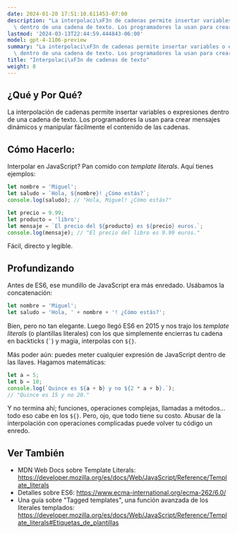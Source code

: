 ```yaml
---
date: 2024-01-20 17:51:10.611453-07:00
description: "La interpolaci\xF3n de cadenas permite insertar variables o expresiones\
  \ dentro de una cadena de texto. Los programadores la usan para crear mensajes\u2026"
lastmod: '2024-03-13T22:44:59.444843-06:00'
model: gpt-4-1106-preview
summary: "La interpolaci\xF3n de cadenas permite insertar variables o expresiones\
  \ dentro de una cadena de texto. Los programadores la usan para crear mensajes\u2026"
title: "Interpolaci\xF3n de cadenas de texto"
weight: 8
---
```


## ¿Qué y Por Qué?
La interpolación de cadenas permite insertar variables o expresiones dentro de una cadena de texto. Los programadores la usan para crear mensajes dinámicos y manipular fácilmente el contenido de las cadenas.

## Cómo Hacerlo:
Interpolar en JavaScript? Pan comido con *template literals*. Aquí tienes ejemplos:

```javascript
let nombre = 'Miguel';
let saludo = `Hola, ${nombre}! ¿Cómo estás?`;
console.log(saludo); // "Hola, Miguel! ¿Cómo estás?"

let precio = 9.99;
let producto = 'libro';
let mensaje = `El precio del ${producto} es ${precio} euros.`;
console.log(mensaje); // "El precio del libro es 9.99 euros."
```

Fácil, directo y legible.

## Profundizando
Antes de ES6, ese mundillo de JavaScript era más enredado. Usábamos la concatenación:

```javascript
let nombre = 'Miguel';
let saludo = 'Hola, ' + nombre + '! ¿Cómo estás?';
```

Bien, pero no tan elegante. Luego llegó ES6 en 2015 y nos trajo los *template literals* (o plantillas literales) con los que simplemente encierras tu cadena en backticks (`` ` ``) y magia, interpolas con `${}`.

Más poder aún: puedes meter cualquier expresión de JavaScript dentro de las llaves. Hagamos matemáticas:

```javascript
let a = 5;
let b = 10;
console.log(`Quince es ${a + b} y no ${2 * a + b}.`);
// "Quince es 15 y no 20."
```

Y no termina ahí; funciones, operaciones complejas, llamadas a métodos... todo eso cabe en los `${}`. Pero, ojo, que todo tiene su costo. Abusar de la interpolación con operaciones complicadas puede volver tu código un enredo.

## Ver También
- MDN Web Docs sobre Template Literals: https://developer.mozilla.org/es/docs/Web/JavaScript/Reference/Template_literals
- Detalles sobre ES6: https://www.ecma-international.org/ecma-262/6.0/
- Una guía sobre "Tagged templates", una función avanzada de los literales templados: https://developer.mozilla.org/es/docs/Web/JavaScript/Reference/Template_literals#Etiquetas_de_plantillas

